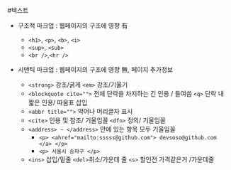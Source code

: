 #텍스트

- 구조적 마크업 : 웹페이지의 구조에 영향 有
  - `<h1>`, `<p>`, `<b>`, `<i>`
  - `<sup>`, `<sub>`
  - `<br />`,`<hr />`

- 시맨틱 마크업 : 웹페이지의 구조에 영향 無, 페이지 추가정보
  - `<strong>` 강조/굵게 `<em>` 강조/기울기
  - `<blockquote cite="">` 전체 단락을 차지하는 긴 인용 / 들여씀 `<q>` 단락 내 짧은 인용/ 따옴표 삽입
  - `<abbr title="">` 약어나 머리글자 표시
  - `<cite>` 인용 및 참조/ 기울임꼴 `<dfn>` 정의/ 기울임꼴
  - `<address> ~ </address>` 안에 있는 항목 모두 기울임꼴
    - `<p> <ahref="mailto:sssss@github.com"> devsoso@github.com </a> </p>`
    - `<p> 서울시 송파구 </p>`
  - `<ins>` 삽입/밑줄 `<del>`취소/가운데 줄 `<s>` 할인전 가격같은거 /가운데줄
